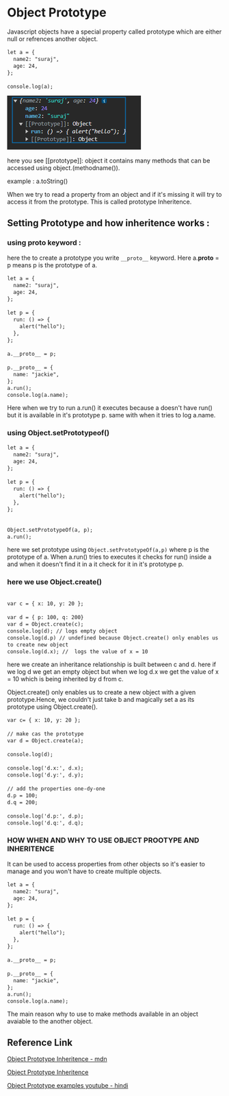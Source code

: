 # Object Prototype

Javascript objects have a special property called prototype which are either null or refrences another object.

```
let a = {
  name2: "suraj",
  age: 24,
};

console.log(a);
```

![Alt text](image.png)

here you see [[prototype]]: object it contains many methods that can be accessed using object.(methodname()).

example : a.toString()

When we try to read a property from an object and if it's missing it will try to access it from the prototype. This is called prototype Inheritence.

## Setting Prototype and how inheritence works :

### using **proto** keyword :

here the to create a prototype you write `__proto__` keyword.
Here a.**proto** = p means p is the prototype of a.

```
let a = {
  name2: "suraj",
  age: 24,
};

let p = {
  run: () => {
    alert("hello");
  },
};

a.__proto__ = p;

p.__proto__ = {
  name: "jackie",
};
a.run();
console.log(a.name);

```

Here when we try to run a.run() it executes because a doesn't have run() but it is available in it's prototype p. same with when it tries to log a.name.

### using Object.setPrototypeof()

```
let a = {
  name2: "suraj",
  age: 24,
};

let p = {
  run: () => {
    alert("hello");
  },
};


Object.setPrototypeOf(a, p);
a.run();

```

here we set prototype using `Object.setPrototypeOf(a,p)` where p is the prototype of a. When a.run() tries to executes it checks for run() inside a and when it doesn't find it in a it check for it in it's prototype p.

### here we use Object.create()

```

var c = { x: 10, y: 20 };

var d = { p: 100, q: 200}
var d = Object.create(c);
console.log(d); // logs empty object
console.log(d.p) // undefined because Object.create() only enables us to create new object
console.log(d.x); //  logs the value of x = 10

```

here we create an inheritance relationship is built between c and d. here if we log d we get an empty object but when we log d.x we get the value of x = 10 which is being inherited by d from c.

Object.create() only enables us to create a new object with a given prototype.Hence, we couldn't just take b and magically set a as its prototype using Object.create().

```
var c= { x: 10, y: 20 };

// make cas the prototype
var d = Object.create(a);

console.log(d);

console.log('d.x:', d.x);
console.log('d.y:', d.y);

// add the properties one-dy-one
d.p = 100;
d.q = 200;

console.log('d.p:', d.p);
console.log('d.q:', d.q);
```

### HOW WHEN AND WHY TO USE OBJECT PROOTYPE AND INHERITENCE

It can be used to access properties from other objects so it's easier to manage and you won't have to create multiple objects.

```
let a = {
  name2: "suraj",
  age: 24,
};

let p = {
  run: () => {
    alert("hello");
  },
};

a.__proto__ = p;

p.__proto__ = {
  name: "jackie",
};
a.run();
console.log(a.name);

```

The main reason why to use to make methods available in an object avaiable to the another object.

## Reference Link

[Object Prototype Inheritence - mdn](https://developer.mozilla.org/en-US/docs/Web/JavaScript/Inheritance_and_the_prototype_chain)

[Object Prototype Inheritence](https://www.codeguage.com/courses/js/objects-prototypes)

[Object Prototype examples youtube - hindi](https://www.youtube.com/watch?v=eDxrLEQbLv0)
